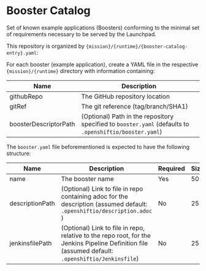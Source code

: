 # Booster Catalog
Set of known example applications (Boosters) conforming to the minimal set of requirements necessary to be served by the Launchpad.

This repository is organized by `{mission}/{runtime}/{booster-catalog-entry}.yaml`:

For each booster (example application), create a YAML file in the respective `{mission}/{runtime}` directory with information containing:

Name   | Description 
------ | -----------
githubRepo| The GitHub repository location
gitRef | The git reference (tag/branch/SHA1)
boosterDescriptorPath|  (Optional) Path in the repository specified to `booster.yaml` (defaults to `.openshiftio/booster.yaml`)

The `booster.yaml` file beforementioned is expected to have the following structure:

Name   | Description | Required | Size
------ | ----------- | -----    | ----
name | The booster name  |  Yes  |  50
descriptionPath  |  (Optional) Link to file in repo containing adoc for the description (assumed default: `.openshiftio/description.adoc` ) |No  |  255
jenkinsfilePath | (Optional) Link to file in repo, relative to the repo root, for the Jenkins Pipeline Definition file (assumed default: `.openshiftio/Jenkinsfile`) | No | 255
